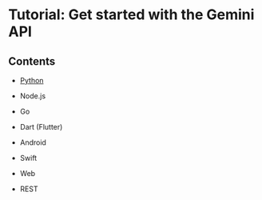 # Tutorial: Get started with the Gemini API

## Contents

- [Python](python)

- Node.js

- Go

- Dart (Flutter)

- Android

- Swift

- Web

- REST
